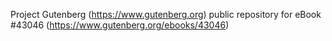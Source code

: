 Project Gutenberg (https://www.gutenberg.org) public repository for eBook #43046 (https://www.gutenberg.org/ebooks/43046)
